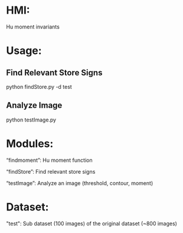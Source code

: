 # HMI:
Hu moment invariants

# Usage:
  ## Find Relevant Store Signs
  python findStore.py -d test
  
  ## Analyze Image
  python testImage.py

# Modules:
  “findmoment”: Hu moment function 

  “findStore”: Find relevant store signs

  “testImage”: Analyze an image (threshold, contour, moment)

# Dataset:
  "test": Sub dataset (100 images) of the original dataset (~800 images)
  

